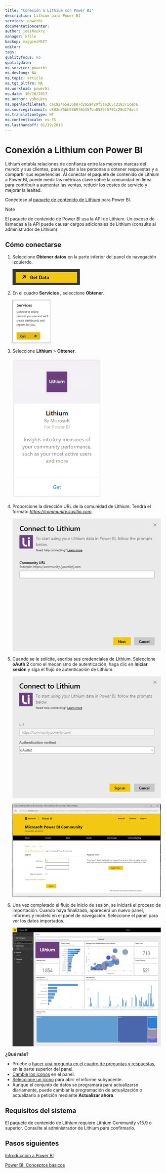 ```yaml
---
title: "Conexión a Lithium con Power BI"
description: Lithium para Power BI
services: powerbi
documentationcenter: 
author: joeshoukry
manager: kfile
backup: maggiesMSFT
editor: 
tags: 
qualityfocus: no
qualitydate: 
ms.service: powerbi
ms.devlang: NA
ms.topic: article
ms.tgt_pltfrm: NA
ms.workload: powerbi
ms.date: 10/16/2017
ms.author: yshoukry
ms.openlocfilehash: cac92465e36b87d2a59420f5a6265c219371ceba
ms.sourcegitcommit: d803e85bb0569f6b357ba0586f5702c20d27dac4
ms.translationtype: HT
ms.contentlocale: es-ES
ms.lasthandoff: 01/19/2018
---
```

# <a name="connect-to-lithium-with-power-bi"></a>Conexión a Lithium con Power BI
Lithium entabla relaciones de confianza entre las mejores marcas del mundo y sus clientes, para ayudar a las personas a obtener respuestas y a compartir sus experiencias. Al conectar el paquete de contenido de Lithium a Power BI, puede medir las métricas clave sobre la comunidad en línea para contribuir a aumentar las ventas, reducir los costes de servicio y mejorar la lealtad. 

Conéctese al [paquete de contenido de Lithium](https://app.powerbi.com/getdata/services/lithium) para Power BI.

>[!NOTE]
>El paquete de contenido de Power BI usa la API de Lithium. Un exceso de llamadas a la API puede causar cargos adicionales de Lithium (consulte al administrador de Lithium).

## <a name="how-to-connect"></a>Cómo conectarse
1. Seleccione **Obtener datos** en la parte inferior del panel de navegación izquierdo.
   
   ![](media/service-connect-to-lithium/pbi_getdata.png) 
2. En el cuadro **Servicios** , seleccione **Obtener**.
   
   ![](media/service-connect-to-lithium/pbi_getservices.png) 
3. Seleccione **Lithium** \> **Obtener**.
   
   ![](media/service-connect-to-lithium/lithiumconnect.png)
4. Proporcione la dirección URL de la comunidad de Lithium. Tendrá el formato *https://community.susitio.com*.
   
   ![](media/service-connect-to-lithium/params.png)
5. Cuando se le solicite, escriba sus credenciales de Lithium. Seleccione **oAuth 2** como el mecanismo de autenticación, haga clic en **Iniciar sesión** y siga el flujo de autenticación de Lithium.
   
   ![](media/service-connect-to-lithium/creds.png)
   
   ![](media/service-connect-to-lithium/creds2.png)
6. Una vez completado el flujo de inicio de sesión, se iniciará el proceso de importación. Cuando haya finalizado, aparecerá un nuevo panel, informes y modelo en el panel de navegación. Seleccione el panel para ver los datos importados.
   
    ![](media/service-connect-to-lithium/lithium.png)

**¿Qué más?**

* Pruebe a [hacer una pregunta en el cuadro de preguntas y respuestas](power-bi-q-and-a.md), en la parte superior del panel.
* [Cambie los iconos](service-dashboard-edit-tile.md) en el panel.
* [Seleccione un icono](service-dashboard-tiles.md) para abrir el informe subyacente.
* Aunque el conjunto de datos se programará para actualizarse diariamente, puede cambiar la programación de actualización o actualizarlo a petición mediante **Actualizar ahora**.

## <a name="system-requirements"></a>Requisitos del sistema
El paquete de contenido de Lithium requiere Lithium Community v15.9 o superior. Consulte al administrador de Lithium para confirmarlo.

## <a name="next-steps"></a>Pasos siguientes
[Introducción a Power BI](service-get-started.md)

[Power BI: Conceptos básicos](service-basic-concepts.md)


